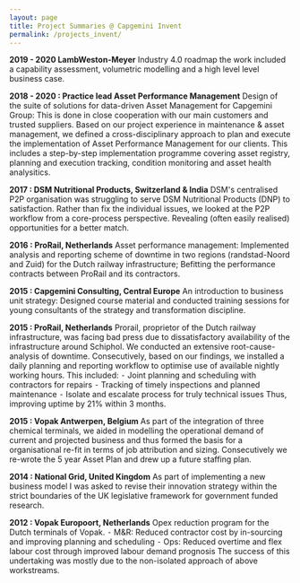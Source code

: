 ```yaml
---
layout: page
title: Project Summaries @ Capgemini Invent
permalink: /projects_invent/
---
```


**2019 - 2020 LambWeston-Meyer**
Industry 4.0 roadmap the work included a capability assessment,  volumetric modelling and a high level level business case.

**2018 - 2020 : Practice lead Asset Performance Management**
Design of the suite of solutions for data-driven Asset Management for Capgemini Group: This is done in close cooperation with our main customers and trusted suppliers. Based on our project experience in maintenance & asset management, we defined a cross-disciplinary approach to plan and execute the implementation of Asset Performance Management for our clients. This includes a step-by-step implementation programme covering asset registry, planning and execution tracking, condition monitoring and asset health analysitics.

**2017 : DSM Nutritional Products, Switzerland & India**
DSM's centralised P2P organisation was struggling to serve DSM Nutritional Products (DNP) to satisfaction. Rather than fix the individual issues, we looked at the P2P workflow from a core-process perspective. Revealing (often easily realised) opportunities for a better match. 

**2016 : ProRail, Netherlands**
Asset performance management: Implemented analysis and reporting scheme of downtime in two regions (randstad-Noord and Zuid) for the Dutch railway infrastructure; Befitting the performance contracts between ProRail and its contractors.

**2015 : Capgemini Consulting, Central Europe**
An introduction to business unit strategy: Designed course material and conducted training sessions for young consultants of the strategy and transformation discipline.

**2015 : ProRail, Netherlands**
Prorail, proprietor of the Dutch railway infrastructure, was facing bad press due to dissatisfactory availability of the infrastructure around Schiphol. We conducted an extensive root-cause-analysis of downtime. Consecutively, based on our findings, we installed a daily planning and reporting workflow to optimise use of available nightly working hours. This included:
	⁃	Joint planning and scheduling with contractors for repairs
	⁃	Tracking of timely inspections and planned maintenance
	⁃	Isolate and escalate process for truly technical issues 
Thus, improving uptime by 21% within 3 months.

**2015 : Vopak Antwerpen, Belgium**
As part of the integration of three chemical terminals, we aided in modelling the operational demand of current and projected business and thus formed the basis for a organisational re-fit in terms of job attribution and sizing. Consecutively we re-wrote the 5 year Asset Plan and drew up a future staffing plan.

**2014 : National Grid, United Kingdom**
As part of implementing a new business model I was asked to revise their innovation strategy within the strict boundaries of the UK legislative framework for government funded research.

**2012 : Vopak Europoort, Netherlands** 
Opex reduction program for the Dutch terminals of Vopak.
	⁃	M&R: Reduced contractor cost by in-sourcing and improving planning and scheduling
	⁃	Ops: Reduced overtime and flex labour cost through improved labour demand prognosis
The success of this undertaking was mostly due to the non-isolated approach of above workstreams.

